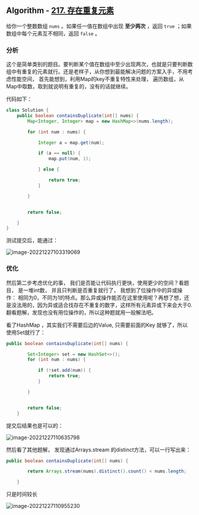 ## Algorithm - [217. 存在重复元素](https://leetcode.cn/problems/contains-duplicate/description/)

给你一个整数数组 `nums` 。如果任一值在数组中出现 **至少两次** ，返回 `true` ；如果数组中每个元素互不相同，返回 `false` 。

### 分析

这个是简单类别的题目。要判断某个值在数组中至少出现两次，也就是只要判断数组中有重复的元素就行。还是老样子，从你想到最能解决问题的方案入手，不用考虑性能空间， 首先能想到，利用Map的key不重复特性来处理， 遍历数组，从Map中取数，取到就说明有重复的，没有的话就继续。

代码如下：

```java
class Solution {
    public boolean containsDuplicate(int[] nums) {
        Map<Integer, Integer> map = new HashMap<>(nums.length);

        for (int num : nums) {

            Integer a = map.get(num);

            if (a == null) {
                map.put(num, 1);

            } else {

                return true;
            }

        }


        return false;

    }
}
```



测试提交后，能通过：

![image-20221227103319069](https://tva1.sinaimg.cn/large/008vxvgGly1h9i5xy2jhfj31g20b8gmd.jpg)

### 优化

然后第二步考虑优化的事， 我们是否能让代码执行更快，使用更少的空间？看题目， 是一堆int数， 并且只判断是否重复就行了， 我想到了位操作中的异或操作： 相同为0，不同为1的特点。那么异或操作能否在这里使用呢？再想了想，还是没法用的，因为异或适合找存在不重复的数字，这样所有元素异或下来会大于0.翻看题解，发现也没有用位操作的，所以这种题就用一般解法吧。

看了HashMap ，其实我们不需要后边的Value, 只需要前面的Key 就够了，所以使用Set就行了：



```java
public boolean containsDuplicate(int[] nums) {

        Set<Integer> set = new HashSet<>();
        for (int num : nums) {

            if (!set.add(num)) {
                return true;
            }

        }


        return false;
    }
```



提交后结果也是可以的：

![image-20221227110635798](https://tva1.sinaimg.cn/large/008vxvgGly1h9i6whgchzj31hc0ci3zi.jpg)



然后看了其他题解， 发现通过Arrays.stream 的distinct方法，可以一行写出来：

```java
public boolean containsDuplicate(int[] nums) {

        return Arrays.stream(nums).distinct().count() < nums.length;

    }
```



只是时间较长



![image-20221227110955230](https://tva1.sinaimg.cn/large/008vxvgGly1h9i6zy7fopj31iq0b6gml.jpg)
